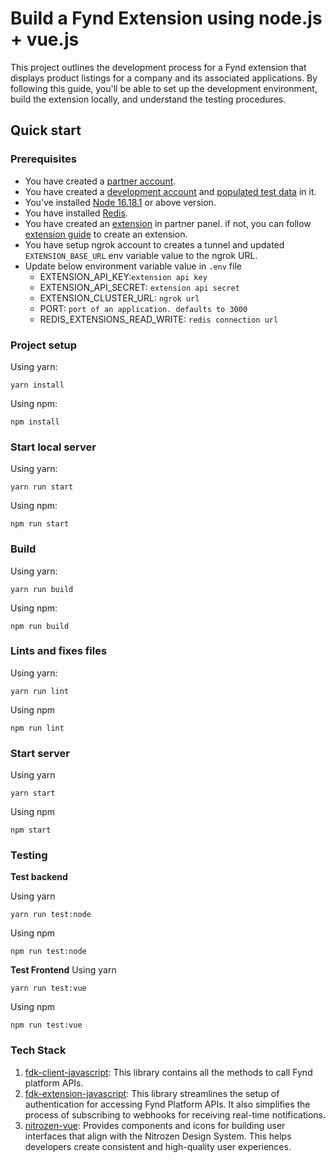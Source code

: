 # Build a Fynd Extension using node.js + vue.js
This project outlines the development process for a Fynd extension that displays product listings for a company and its associated applications. By following this guide, you'll be able to set up the development environment, build the extension locally, and understand the testing procedures.

## Quick start
### Prerequisites
* You have created a [partner account](https://partners.fynd.com).
* You have created a [development account](https://partners.fynd.com/help/docs/partners/testing-extension/development-acc#create-development-account) and [populated test data](https://partners.fynd.com/help/docs/partners/testing-extension/development-acc#populate-test-data) in it.
* You’ve installed [Node 16.18.1](https://docs.npmjs.com/) or above version.
* You have installed [Redis](https://redis.io/).
* You have created an [extension](https://partners.fynd.com) in partner panel. if not, you can follow [extension guide](https://partners.fynd.com/help/docs/partners/getting-started/create-extension) to create an extension.
* You have setup ngrok account to creates a tunnel and updated `EXTENSION_BASE_URL` env variable value to the ngrok URL.
* Update below environment variable value in `.env` file
    - EXTENSION_API_KEY:`extension api key`
    - EXTENSION_API_SECRET: `extension api secret`
    - EXTENSION_CLUSTER_URL: `ngrok url`
    - PORT: `port of an application. defaults to 3000`
    - REDIS_EXTENSIONS_READ_WRITE: `redis connection url`


### Project setup
Using yarn:
```
yarn install
```
Using npm:
```
npm install
```

### Start local server
Using yarn:
```
yarn run start
```
Using npm:
```
npm run start
```

### Build
Using yarn:
```
yarn run build
```
Using npm:
```
npm run build
```

### Lints and fixes files
Using yarn:
```
yarn run lint
```
Using npm
```
npm run lint
```

### Start server
Using yarn
```
yarn start
```
Using npm
```
npm start
```

### Testing
**Test backend**

Using yarn
```
yarn run test:node
```
Using npm
```
npm run test:node
```

**Test Frontend**
Using yarn
```
yarn run test:vue
```
Using npm
```
npm run test:vue
```

### Tech Stack
1. [fdk-client-javascript](https://github.com/gofynd/fdk-client-javascript): This library contains all the methods to call Fynd platform APIs.
2. [fdk-extension-javascript](https://github.com/gofynd/fdk-extension-javascript): This library streamlines the setup of authentication for accessing Fynd Platform APIs. It also simplifies the process of subscribing to webhooks for receiving real-time notifications.
3. [nitrozen-vue](https://github.com/gofynd/nitrozen-vue): Provides components and icons for building user interfaces that align with the Nitrozen Design System. This helps developers create consistent and high-quality user experiences.
